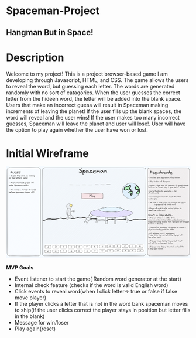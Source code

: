 # Spaceman-Project

## Hangman But in Space!


# **Description**
Welcome to my project! This is a project browser-based game I am developing through Javascript, HTML, and CSS. The game allows the users to reveal the word, but guessing each letter. The words are generated randomly with no sort of catagories. When the user guesses the correct letter from the hideen word, the letter will be added into the blank space. Users that make an incorrect guess will result in Spaceman making increments of leaving the planet! If the user fills up the blank spaces, the word will reveal and the user wins! If the user makes too many incorrect guesses, Spaceman will leave the planet and user will lose!. User will have the option to play again whether the user have won or lost.

# **Initial Wireframe**
![Alt text](https://github.com/Asianous/Spaceman-Project/blob/master/Wireframe.png)

**MVP Goals**
- Event listener to start the game( Random word generator at the start)
- Internal check feature (checks if the word is valid English word) 
- Click events to reveal word(when I click letter→ true or false if false move player)
- If the player clicks a letter that is not in the word bank spaceman moves to ship(if the user clicks correct the player stays in position but letter fills in the blank)
- Message for win/loser
- Play again(reset)
